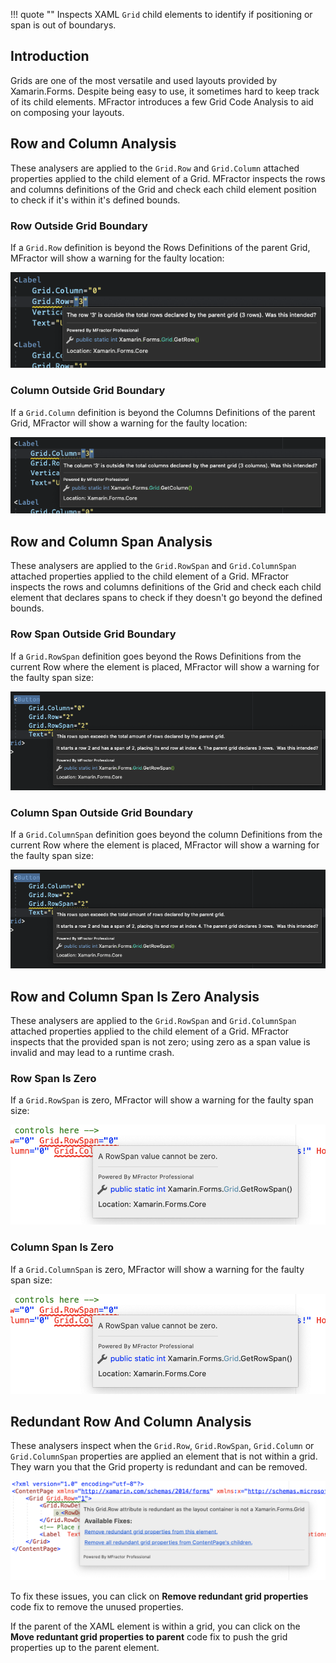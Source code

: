 !!! quote ""
    Inspects XAML `Grid` child elements to identify if positioning or span is out of boundarys.

## Introduction

Grids are one of the most versatile and used layouts provided by Xamarin.Forms. Despite being easy to use, it sometimes hard to keep track of its child elements. MFractor introduces a few Grid Code Analysis to aid on composing your layouts.

## Row and Column Analysis

These analysers are applied to the `Grid.Row` and `Grid.Column` attached properties applied to the child element of a Grid. MFractor inspects the rows and columns definitions of the Grid and check each child element position to check if it's within it's defined bounds.

### Row Outside Grid Boundary

If a `Grid.Row` definition is beyond the Rows Definitions of the parent Grid, MFractor will show a warning for the faulty location:

![](/img/xamarin-forms/grid-analysis-row-out-bounds.png)

### Column Outside Grid Boundary

If a `Grid.Column` definition is beyond the Columns Definitions of the parent Grid, MFractor will show a warning for the faulty location:

![](/img/xamarin-forms/grid-analysis-column-out-bounds.png)

## Row and Column Span Analysis

These analysers are applied to the `Grid.RowSpan` and `Grid.ColumnSpan` attached properties applied to the child element of a Grid. MFractor inspects the rows and columns definitions of the Grid and check each child element that declares spans to check if they doesn't go beyond the defined bounds.

### Row Span Outside Grid Boundary

If a `Grid.RowSpan` definition goes beyond the Rows Definitions from the current Row where the element is placed, MFractor will show a warning for the faulty span size:

![](/img/xamarin-forms/grid-analysis-row-span.png)

### Column Span Outside Grid Boundary

If a `Grid.ColumnSpan` definition goes beyond the column Definitions from the current Row where the element is placed, MFractor will show a warning for the faulty span size:

![](/img/xamarin-forms/grid-analysis-row-span.png)

## Row and Column Span Is Zero Analysis

These analysers are applied to the `Grid.RowSpan` and `Grid.ColumnSpan` attached properties applied to the child element of a Grid. MFractor inspects that the provided span is not zero; using zero as a span value is invalid and may lead to a runtime crash.

### Row Span Is Zero

If a `Grid.RowSpan` is zero, MFractor will show a warning for the faulty span size:

![](/img/xamarin-forms/grid-row-span-zero.png)

### Column Span Is Zero

If a `Grid.ColumnSpan` is zero, MFractor will show a warning for the faulty span size:

![](/img/xamarin-forms/grid-row-span-zero.png)

## Redundant Row And Column Analysis

These analysers inspect when the `Grid.Row`, `Grid.RowSpan`, `Grid.Column` or `Grid.ColumnSpan` properties are applied an element that is not within a grid. They warn you that the Grid property is redundant and can be removed.

![](/img/xamarin-forms/redundant-grid-property.png)

To fix these issues, you can click on **Remove redundant grid properties** code fix to remove the unused properties.

If the parent of the XAML element is within a grid, you can click on the **Move reduntant grid properties to parent** code fix to push the grid properties up to the parent element.

